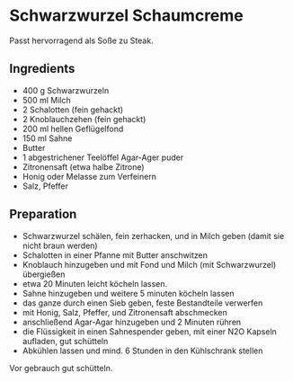 Schwarzwurzel Schaumcreme
=========================

Passt hervorragend als Soße zu Steak.

Ingredients
-----------

* 400 g Schwarzwurzeln
* 500 ml Milch
* 2 Schalotten (fein gehackt)
* 2 Knoblauchzehen (fein gehackt)
* 200 ml hellen Geflügelfond
* 150 ml Sahne
* Butter
* 1 abgestrichener Teelöffel Agar-Ager puder
* Zitronensaft (etwa halbe Zitrone)
* Honig oder Melasse zum Verfeinern
* Salz, Pfeffer

Preparation
-----------

* Schwarzwurzel schälen, fein zerhacken, und in Milch geben (damit sie nicht braun werden)
* Schalotten in einer Pfanne mit Butter anschwitzen
* Knoblauch hinzugeben und mit Fond und Milch (mit Schwarzwurzel) übergießen
* etwa 20 Minuten leicht köcheln lassen.
* Sahne hinzugeben und weitere 5 minuten köcheln lassen
* das ganze durch einen Sieb geben, feste Bestandteile verwerfen
* mit Honig, Salz, Pfeffer, und Zitronensaft abschmecken
* anschließend Agar-Agar hinzugeben und 2 Minuten rühren
* die Flüssigkeit in einen Sahnespender geben, mit einer N2O Kapseln aufladen, gut schütteln
* Abkühlen lassen und mind. 6 Stunden in den Kühlschrank stellen

Vor gebrauch gut schütteln.